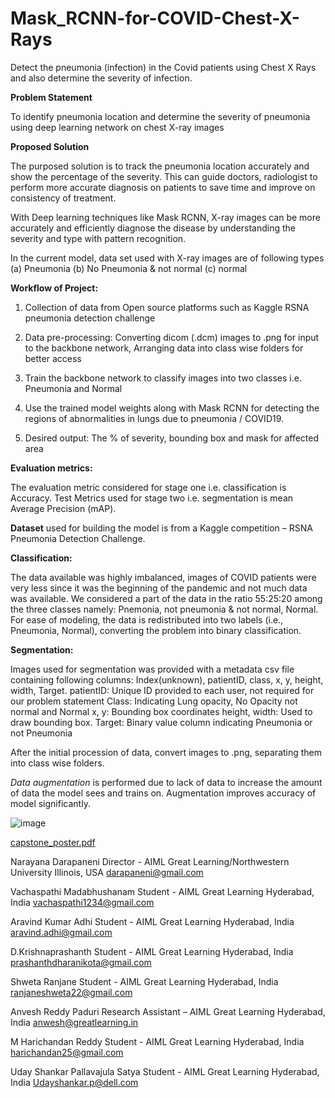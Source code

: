 # Mask_RCNN-for-COVID-Chest-X-Rays
Detect the pneumonia (infection) in the Covid patients using Chest X Rays and also determine the severity of infection.

**Problem Statement**

To identify pneumonia location and determine the severity of pneumonia using deep learning network on chest X-ray images

**Proposed Solution**

The purposed solution is to track the pneumonia location accurately and show the percentage of the severity. This can guide doctors, radiologist to perform more accurate diagnosis on patients to save time and improve on consistency of treatment.

With Deep learning techniques like Mask RCNN, X-ray images can be more accurately and efficiently diagnose the disease by understanding the severity and type with pattern recognition. 

In the current model, data set used with X-ray images are of following types
(a) Pneumonia
(b) No Pneumonia & not normal
(c) normal

**Workflow of Project:**

1. Collection of data from Open source platforms such as Kaggle RSNA pneumonia detection challenge

2. Data pre-processing: Converting dicom (.dcm) images to .png for input to the backbone network, Arranging data into class wise folders for better access

3. Train the backbone network to classify images into two classes i.e. Pneumonia and Normal

4. Use the trained model weights along with Mask RCNN for detecting the regions of abnormalities in lungs due to pneumonia / COVID19.

5. Desired output: The % of severity, bounding box and mask for affected area

**Evaluation metrics:**

The evaluation metric considered for stage one i.e. classification is Accuracy. Test Metrics used for stage two i.e. segmentation is mean Average Precision (mAP). 

**Dataset** used for building the model is from a Kaggle competition – RSNA Pneumonia Detection Challenge.

**Classification:**

The data available was highly imbalanced, images of COVID patients were very less since it was the beginning of the pandemic and not much data was available. We considered a part of the data in the ratio 55:25:20 among the three classes namely: Pnemonia, not pneumonia & not normal, Normal. For ease of modeling, the data is redistributed into two labels (i.e., Pneumonia, Normal), converting the problem into binary classification.

**Segmentation:** 

Images used for segmentation was provided with a metadata csv file containing following columns: Index(unknown), patientID, class, x, y, height, width, Target.
 patientID: Unique ID provided to each user, not required for our problem statement
 Class: Indicating Lung opacity, No Opacity not normal and Normal
 x, y: Bounding box coordinates
 height, width: Used to draw bounding box.
 Target: Binary value column indicating Pneumonia or not Pneumonia

After the initial procession of data, convert images to .png, separating them into class wise folders.

_Data augmentation_ is performed due to lack of data to increase the amount of data the model sees and trains on. Augmentation improves accuracy of model significantly.

![image](https://user-images.githubusercontent.com/53993233/116294602-c7ec3f80-a7b5-11eb-97ed-9181d96df356.png)


[capstone_poster.pdf](https://github.com/vach-aiml/Mask_RCNN-for-COVID-Chest-X-Rays/files/6386787/capstone_poster.pdf)


Narayana Darapaneni
Director - AIML
Great Learning/Northwestern University
Illinois, USA
darapaneni@gmail.com

Vachaspathi Madabhushanam
Student - AIML
Great Learning
Hyderabad, India
vachaspathi1234@gmail.com

Aravind Kumar Adhi
Student - AIML
Great Learning
Hyderabad, India
aravind.adhi@gmail.com
 
D.Krishnaprashanth
Student - AIML
Great Learning
Hyderabad, India
prashanthdharanikota@gmail.com

Shweta Ranjane
Student - AIML
Great Learning
Hyderabad, India
ranjaneshweta22@gmail.com

Anvesh Reddy Paduri
Research Assistant – AIML
Great Learning
Hyderabad, India
anwesh@greatlearning.in 
 
M Harichandan Reddy
Student - AIML
Great Learning
Hyderabad, India
harichandan25@gmail.com

Uday Shankar Pallavajula Satya
Student - AIML
Great Learning
Hyderabad, India
Udayshankar.p@dell.com
